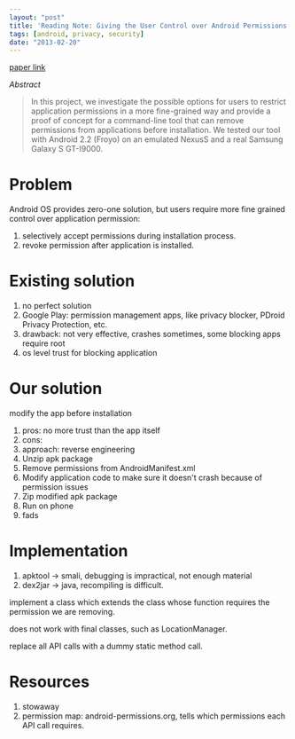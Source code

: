 ```yaml
---
layout: "post"
title: 'Reading Note: Giving the User Control over Android Permissions'
tags: [android, privacy, security]
date: "2013-02-20"
---
```


[paper link](http://css.csail.mit.edu/6.858/2012/projects/helfer-ty12.pdf)

_Abstract_

> In this project, we investigate the possible options for users to restrict application permissions in a more
> fine-grained way and provide a proof of concept for a command-line tool that can remove permissions from
> applications before installation. We tested our tool with Android 2.2 (Froyo) on an emulated NexusS and a
> real Samsung Galaxy S GT-I9000.

# Problem

Android OS provides zero-one solution, but users require more fine grained control over application permission:

1. selectively accept permissions during installation process.
2. revoke permission after application is installed.

# Existing solution

1. no perfect solution
2. Google Play: permission management apps, like privacy blocker, PDroid Privacy Protection, etc.
3. drawback: not very effective, crashes sometimes, some blocking apps require root
4. os level trust for blocking application

# Our solution

modify the app before installation

1. pros: no more trust than the app itself
2. cons:
3. approach: reverse engineering
4. Unzip apk package
5. Remove permissions from AndroidManifest.xml
6. Modify application code to make sure it doesn't crash because of permission issues
7. Zip modified apk package
8. Run on phone
9. fads

# Implementation

1. apktool -> smali, debugging is impractical, not enough material
2. dex2jar -> java, recompiling is difficult.

implement a class which extends the class whose function requires the permission we are removing.

does not work with final classes, such as LocationManager.

replace all API calls with a dummy static method call.

# Resources

1. stowaway
2. permission map: android-permissions.org, tells which permissions each API call requires.